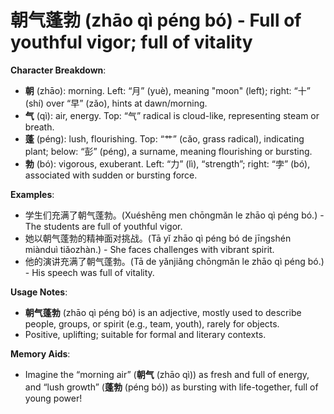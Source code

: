 # **朝气蓬勃 (zhāo qì péng bó) - Full of youthful vigor; full of vitality**

**Character Breakdown**:  
- **朝** (zhāo): morning. Left: “月” (yuè), meaning "moon" (left); right: “十” (shí) over “早” (zǎo), hints at dawn/morning.  
- **气** (qì): air, energy. Top: “气” radical is cloud-like, representing steam or breath.  
- **蓬** (péng): lush, flourishing. Top: “艹” (cǎo, grass radical), indicating plant; below: “彭” (péng), a surname, meaning flourishing or bursting.  
- **勃** (bó): vigorous, exuberant. Left: “力” (lì), “strength”; right: “孛” (bó), associated with sudden or bursting force.

**Examples**:  
- 学生们充满了朝气蓬勃。(Xuéshēng men chōngmǎn le zhāo qì péng bó.) - The students are full of youthful vigor.  
- 她以朝气蓬勃的精神面对挑战。(Tā yǐ zhāo qì péng bó de jīngshén miànduì tiǎozhàn.) - She faces challenges with vibrant spirit.  
- 他的演讲充满了朝气蓬勃。(Tā de yǎnjiǎng chōngmǎn le zhāo qì péng bó.) - His speech was full of vitality.

**Usage Notes**:  
- **朝气蓬勃** (zhāo qì péng bó) is an adjective, mostly used to describe people, groups, or spirit (e.g., team, youth), rarely for objects.  
- Positive, uplifting; suitable for formal and literary contexts.

**Memory Aids**:  
- Imagine the “morning air” (**朝气** (zhāo qì)) as fresh and full of energy, and “lush growth” (**蓬勃** (péng bó)) as bursting with life-together, full of young power!